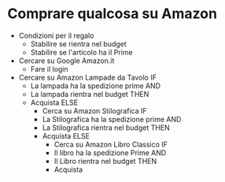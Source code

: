 #  Comprare qualcosa su Amazon

- Condizioni per il regalo
    - Stabilire se rientra nel budget
    - Stabilire se l'articolo ha il Prime
- Cercare su Google Amazon.it
    - Fare il login
- Cercare su Amazon Lampade da Tavolo
    IF
    - La lampada ha la spedizione prime
    AND
    - La lampada rientra nel budget
    THEN
    - Acquista
    ELSE
        - Cerca su Amazon Stilografica
        IF
        - La Stilografica ha la spedizione prime
        AND
        - La Stilografica rientra nel budget
        THEN
        - Acquista
            ELSE
            - Cerca su Amazon Libro Classico
            IF
            - Il libro ha la spedizione Prime
            AND
            - Il Libro rientra nel budget
            THEN
            - Acquista


